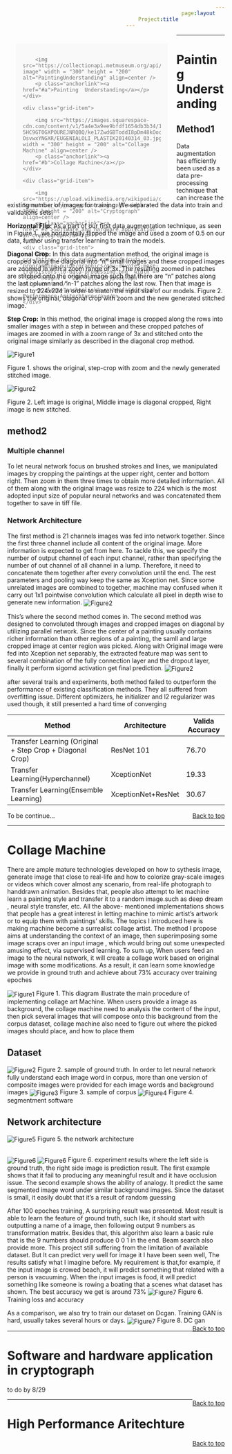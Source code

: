 ```yaml
---
layout: page
title: Project
---
```


<style>
.grid::after {
    content: '';
    display: block;
    clear: both;
  }
.grid-item {
    float: left;
    width: 320px;
	height: 305px;
    margin: 20px;
	margin-right: 20px;
	margin-bottom: 1rem;
	padding: 1rem;
	color: #717171;
	background-color: #f9f9f9;
  }
span{
  display: block;
  float: right;
}
</style>
<div class="grid" id="top">
	<div class="grid-item">
		
		<img src="https://collectionapi.metmuseum.org/api/collection/v1/iiif/459112/913523/main-image" width = "300" height = "200" alt="PaintingUnderstanding" align=center />
		<p class="anchorlink"><a href="#a">Painting  Understanding</a></p>
	</div>
	
	<div class="grid-item">
		
		<img src="https://images.squarespace-cdn.com/content/v1/5a4e3a9ee9bfdf1654db3b34/1516107940056-5HC9GT0GXPOUREJNRQBQ/ke17ZwdGBToddI8pDm48kOocpZx0xlvWaMfujuqmZxF7gQa3H78H3Y0txjaiv_0fDoOvxcdMmMKkDsyUqMSsMWxHk725yiiHCCLfrh8O1z5QHyNOqBUUEtDDsRWrJLTmujyyI7Frso6MRdplGTbhDuXZECgQPB9cqfz5W6M2bbtdO48clcURN-OsvwxYNGXR/EUGENIALOLI_PLASTIK20140314_03.jpg" width = "300" height = "200" alt="Collage Machine" align=center />
		<p class="anchorlink"><a href="#b">Collage Machine</a></p>
	</div>
	
	<div class="grid-item">
		
		<img src="https://upload.wikimedia.org/wikipedia/commons/thumb/2/27/Symmetric_key_encryption.svg/800px-Symmetric_key_encryption.svg.png" width = "300" height = "200" alt="Cryptograph" align=center />
		<p class="anchorlink"><a href="#c">Software and hardware application in cryptograph</a></p>
	</div>
	<div class="grid-item">
		<img src="https://docs.nvidia.com/cuda/cuda-c-programming-guide/graphics/gpu-devotes-more-transistors-to-data-processing.png" width = "300" height = "200" alt="Cryptograph" align=center />
		<p class="anchorlink"><a href="#d">High Performance Aritechture</a></p>
	</div>
</div>



----


<h1 id="a">Painting  Understanding</h1>

<h2>Method1</h2>
Data augmentation has efficiently been used as a data
pre-processing technique that can increase the existing
number of images for training. We separated the data into
train and validations sets.

<b>Horizontal Flip:</b> As a part of our first data augmentation
technique, as seen in Figure 1., we horizontally flipped the
image and used a zoom of 0.5 on our data, further using
transfer learning to train the models.

<b>Diagonal Crop:</b> In this data augmentation method, the
original image is cropped along the diagonal into “n” small
images and these cropped images are zoomed in with a
zoom range of 3x. The resulting zoomed in patches are
stitched onto the original image such that there are “n”
patches along the last column and “n-1” patches along the
last row. Then that image is resized to 224x224 in order to
match the input size of our models. Figure 2. shows the
original, diagonal crop with zoom and the new generated
stitched image.

<b>Step Crop:</b> In this method, the original image is cropped
along the rows into smaller images with a step in between
and these cropped patches of images are zoomed in with
a zoom range of 3x and stitched onto the original image
similarly as described in the diagonal crop method.

<img src="/pics/Figure1.PNG"  alt="Figure1" align=center />
 
Figure 1. shows the original, step-crop with zoom and the newly
generated stitched image.

<img src="/pics/Figure2.PNG"  alt="Figure2" align=center />


Figure 2. Left image is original, Middle image is diagonal cropped,
Right image is new stitched.

<h2>method2</h2>

<h3>Multiple channel</h3>
To let neural network focus on brushed strokes and lines,
we manipulated images by cropping the paintings at the
upper right, center and bottom right. Then zoom in them
three times to obtain more detailed information. All of them
along with the original image was resize to 224 which is the
most adopted input size of popular neural networks and was
concatenated them together to save in tiff file.
<h3>Network Architecture</h3>
The first method is 21 channels images was fed into network together. 
Since the first three channel include all content of the original image. 
More information is expected to get from here. To tackle this, we specify 
the number of output channel of each input channel, rather than specifying the
number of out channel of all channel in a lump. Therefore,
it need to concatenate them together after every convolution
until the end. The rest parameters and pooling way keep
the same as Xception net. Since some unrelated images are
combined to together, machine may confused when it carry
out 1x1 pointwise convolution which calculate all pixel in
depth wise to generate new information.
<img src="/pics/Picture1.png"  alt="Figure2" align=center />

This’s where the second method comes in. The second
method was designed to convoluted through images and
cropped images on diagonal by utilizing parallel network.
Since the center of a painting usually contains richer information than other regions of a painting, the samll and
large cropped image at center region was picked. Along
with Original image were fed into Xception net separably,
the extracted feature map was sent to several combination
of the fully connection layer and the dropout layer, finally it
perform sigomd activation get final prediction.
<img src="/pics/Picture2.png"  alt="Figure2" align=center />

after several trails
and experiments, both method failed to outperform the performance 
of existing classification methods. 
They all suffered from overfitting issue. Different optimizers, 
he initializer and l2 regularizer was used though,
it still presented a hard time of converging

| Method                                                       | Architecture        | Valida Accuracy |
|--------------------------------------------------------------|---------------------|-----------------|
| Transfer Learning \(Original \+ Step Crop \+ Diagonal Crop\) | ResNet 101          | 76\.70          |
| Transfer Learning\(Hyperchannel\)                            | XceptionNet         | 19\.33          |
| Transfer Learning\(Ensemble Learning\)                       | XceptionNet\+ResNet | 30\.67          |

To be continue...<span class="anchorlink"><a href="#top">Back to top</a></span>

----


<h1 id="b">Collage Machine</h1>

There are ample mature technologies developed on how
to sythesis image, generate image that close to real-life and
how to colorize gray-scale images or videos which cover
almost any scenario, from real-life photograph to handdrawn animation. Besides that, people also attempt to let
machine learn a painting style and transfer it to a random
image.such as deep dream , neural style transfer, etc. All
the above- mentioned implementations shows that people
has a great interest in letting machine to mimic artist’s artwork or to equip them with paintings’ skills. The topics I
introduced here is making machine become a surrealist collage artist. The method I propose aims at understanding
the context of an image, then superimposing some image
scraps over an input image , which would bring out some
unexpected amusing effect, via supervised learning. To sum
up, When users feed an image to the neural network, it will
create a collage work based on original image with some
modifications. As a result, it can learn some knowledge we
provide in ground truth and achieve about 73% accuracy
over training epoches

<img src="/pics/diag.PNG"  alt="Figure1" align=center />
Figure 1. This diagram illustrate the main procedure of implementing collage art Machine. When users provide a image as background, the collage machine need to analysis the content of the
input, then pick several images that will compose onto this background from the corpus dataset, collage machine also need to figure out where the picked images should place, and how to place
them



<h2>Dataset</h2>


<img src="/pics/gt.PNG"  alt="Figure2" align=center />
Figure 2. sample of ground truth. In order to let neural network
fully understand each image word in corpus, more than one version of 
composite images were provided for each image words and
background images


<img src="/pics/corpus.PNG"  alt="Figure3" align=center />
Figure 3. sample of corpus

<img src="/pics/grphcut.jpg"  alt="Figure4" align=center />
Figure 4. segmentment software

<h2>Network architecture</h2>
<img src="/pics/model_plot.PNG"  alt="Figure5" align=center />
Figure 5. the network architecture


<h2></h2>
<img src="/pics/c1.PNG"  alt="Figure6" align=center />
<img src="/pics/c2.PNG"  alt="Figure6" align=center />
Figure 6. experiment results where the left side is ground truth, the
right side image is prediction result. The first example shows that it
fail to producing any meaningful result and it have occlusion issue.
The second example shows the ability of analogy. It predict the
same segmented image word under similar background images.
Since the dataset is small, it easily doubt that it’s a result of random
guessing

After 100 epoches training, A surprising result was presented. 
Most result is able to learn the feature of ground
truth, such like, it should start with outputting a name of a
image, then following output 9 numbers as transformation
matrix. Besides that, this algorithm also learn a basic rule
that is the 9 numbers should produce 0 0 1 in the end. Beam
search also provide more. This project still suffering from
the limitation of available dataset. But It can predict very
well for image it I have been seen well, The results satisfy
what I imagine before. My requirement is that,for example,
if the input image is crowed beach, it will predict something
that related with a person is vacuuming. When the input
images is food, it will predict something like someone is
rowing a boating that a scenes what dataset has shown. The
best accuracy we get is around 73%
<img src="/pics/plot.PNG"  alt="Figure7" align=center />
Figure 6. Training loss and accuracy

As a comparison, we also try to train our dataset on Dcgan.
 Training GAN is hard, usually takes several hours or
days.
<img src="/pics/dcgan.PNG"  alt="Figure7" align=center />
Figure 8. DC gan <span class="anchorlink"><a href="#top">Back to top</a></span>

----


<h1 id="c">Software and hardware application in cryptograph</h1>

to do by 8/29



<span class="anchorlink"><a href="#top">Back to top</a></span>

----


<h1 id="d">High Performance Aritechture</h1>





<span class="anchorlink"><a href="#top">Back to top</a></span>